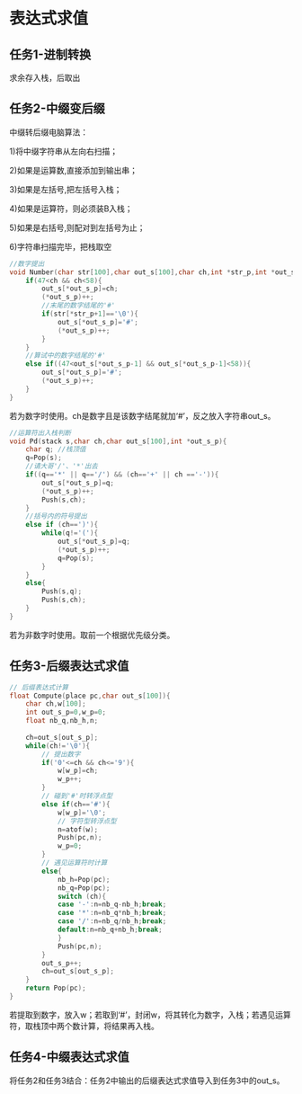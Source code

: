 # 表达式求值

## 任务1-进制转换

求余存入栈，后取出

## 任务2-中缀变后缀

中缀转后缀电脑算法：

1)将中缀字符串从左向右扫描；

2)如果是运算数,直接添加到输出串；

3)如果是左括号,把左括号入栈；

4)如果是运算符，则必须装B入栈；

5)如果是右括号,则配对到左括号为止；

6)字符串扫描完毕，把栈取空

```c
//数字提出 
void Number(char str[100],char out_s[100],char ch,int *str_p,int *out_s_p){
	if(47<ch && ch<58){
		out_s[*out_s_p]=ch;
		(*out_s_p)++;
		//末尾的数字结尾的'#' 
		if(str[*str_p+1]=='\0'){
			out_s[*out_s_p]='#';
			(*out_s_p)++;
		}
	}
	//算试中的数字结尾的'#' 
	else if((47<out_s[*out_s_p-1] && out_s[*out_s_p-1]<58)){
		out_s[*out_s_p]='#';
		(*out_s_p)++;	
	}
} 
```

若为数字时使用。ch是数字且是该数字结尾就加‘#’，反之放入字符串out_s。

```c
//运算符出入栈判断       
void Pd(stack s,char ch,char out_s[100],int *out_s_p){
	char q; //栈顶值 
	q=Pop(s); 
	//请大哥'/'、'*'出去
	if((q=='*' || q=='/') && (ch=='+' || ch =='-')){
		out_s[*out_s_p]=q;
		(*out_s_p)++;
		Push(s,ch);
	}
	//括号内的符号提出
	else if (ch==')'){
		while(q!='('){
			out_s[*out_s_p]=q;
			(*out_s_p)++;
			q=Pop(s);			
		}
	}
	else{
		Push(s,q);
		Push(s,ch);
	}
}
```

若为非数字时使用。取前一个根据优先级分类。

## 任务3-后缀表达式求值

```c
// 后缀表达式计算
float Compute(place pc,char out_s[100]){
	char ch,w[100];
	int out_s_p=0,w_p=0;
	float nb_q,nb_h,n;
	
	ch=out_s[out_s_p];
	while(ch!='\0'){
		// 提出数字
		if('0'<=ch && ch<='9'){
			w[w_p]=ch;
			w_p++;
		}
		// 碰到'#'时转浮点型
		else if(ch=='#'){
			w[w_p]='\0';
			// 字符型转浮点型
			n=atof(w);
			Push(pc,n);
			w_p=0;
		}
		// 遇见运算符时计算
		else{
			nb_h=Pop(pc);
			nb_q=Pop(pc);
			switch (ch){
			case '-':n=nb_q-nb_h;break;
			case '*':n=nb_q*nb_h;break;
			case '/':n=nb_q/nb_h;break;
			default:n=nb_q+nb_h;break;
			}
			Push(pc,n);
		}
		out_s_p++;
		ch=out_s[out_s_p];
	}
	return Pop(pc);
}
```

若提取到数字，放入w；若取到‘#’，封闭w，将其转化为数字，入栈；若遇见运算符，取栈顶中两个数计算，将结果再入栈。

## 任务4-中缀表达式求值

将任务2和任务3结合：任务2中输出的后缀表达式求值导入到任务3中的out_s。